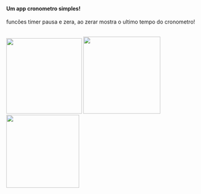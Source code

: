 
<h4 align="left">Um app cronometro simples! </h4>

funcões timer pausa e zera, ao zerar mostra o ultimo tempo do cronometro!


</br>
<div > 
  <img width="200px" height:'150px' src="https://user-images.githubusercontent.com/54562789/161402625-d43403b8-115c-48b6-870b-ec3a67b23852.png">
  <img  width="204px" height:'150px' src="https://user-images.githubusercontent.com/54562789/161402760-b5ac0e01-4717-45fa-bc97-558ce957b6c7.png">
  <img  width="193px" height:'150px' src="https://user-images.githubusercontent.com/54562789/161402775-060187ea-2ba9-4e4c-add7-179263180e60.png" >
<div/>

